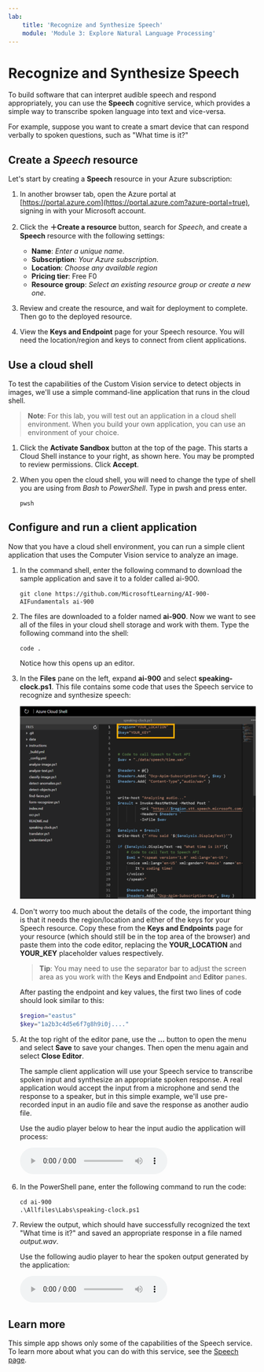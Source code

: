 ```yaml
---
lab:
    title: 'Recognize and Synthesize Speech'
    module: 'Module 3: Explore Natural Language Processing'
---
```


# Recognize and Synthesize Speech

To build software that can interpret audible speech and respond appropriately, you can use the **Speech** cognitive service, which provides a simple way to transcribe spoken language into text and vice-versa.

For example, suppose you want to create a smart device that can respond verbally to spoken questions, such as "What time is it?"

## Create a *Speech* resource

Let's start by creating a **Speech** resource in your Azure subscription:

1. In another browser tab, open the Azure portal at [https://portal.azure.com](https://portal.azure.com?azure-portal=true), signing in with your Microsoft account.
2. Click the **&#65291;Create a resource** button, search for *Speech*, and create a **Speech** resource with the following settings:
    - **Name**: *Enter a unique name*.
    - **Subscription**: *Your Azure subscription*.
    - **Location**: *Choose any available region*
    - **Pricing tier**: Free F0
    - **Resource group**: *Select an existing resource group or create a new one*.

3. Review and create the resource, and wait for deployment to complete. Then go to the deployed resource.
4. View the **Keys and Endpoint** page for your Speech resource. You will need the location/region and keys to connect from client applications.

## Use a cloud shell

To test the capabilities of the Custom Vision service to detect objects in images, we'll use a simple command-line application that runs in the cloud shell.
> **Note**: For this lab, you will test out an application in a cloud shell environment. When you build your own application, you can use an environment of your choice.

1. Click the **Activate Sandbox** button at the top of the page. This starts a Cloud Shell instance to your right, as shown here. You may be prompted to review permissions. Click **Accept**. 

2. When you open the cloud shell, you will need to change the type of shell you are using from *Bash* to *PowerShell*. Type in pwsh and press enter. 

    ```
    pwsh
    ```

## Configure and run a client application

Now that you have a cloud shell environment, you can run a simple client application that uses the Computer Vision service to analyze an image.

1. In the command shell, enter the following command to download the sample application and save it to a folder called ai-900.

    ```
    git clone https://github.com/MicrosoftLearning/AI-900-AIFundamentals ai-900
    ```

2. The files are downloaded to a folder named **ai-900**. Now we want to see all of the files in your cloud shell storage and work with them. Type the following command into the shell: 

     ```
    code .
    ```

    Notice how this opens up an editor. 

3. In the **Files** pane on the left, expand **ai-900** and select **speaking-clock.ps1**. This file contains some code that uses the Speech service to recognize and synthesize speech:

    ![The editor containing code to use the Speech service](./media/speaking-clock-code.png)

4. Don't worry too much about the details of the code, the important thing is that it needs the region/location and either of the keys for your Speech resource. Copy these from the **Keys and Endpoints** page for your resource (which should still be in the top area of the browser) and paste them into the code editor, replacing the **YOUR_LOCATION** and **YOUR_KEY** placeholder values respectively.

    >**Tip**: You may need to use the separator bar to adjust the screen area as you work with the **Keys and Endpoint** and **Editor** panes.

    After pasting the endpoint and key values, the first two lines of code should look similar to this:

    ```PowerShell
    $region="eastus"
    $key="1a2b3c4d5e6f7g8h9i0j...."
    ```

5. At the top right of the editor pane, use the **...** button to open the menu and select **Save** to save your changes. Then open the menu again and select **Close Editor**.

    The sample client application will use your Speech service to transcribe spoken input and synthesize an appropriate spoken response. A real application would accept the input from a microphone and send the response to a speaker, but in this simple example, we'll use pre-recorded input in an audio file and save the response as another audio file.

    Use the audio player below to hear the input audio the application will process:

    <audio controls>
      <source src="https://github.com/GraemeMalcolm/ai-stuff/raw/main/data/speech/time.wav" type="audio/wav">
    Your browser does not support the audio element.
    </audio>

6. In the PowerShell pane, enter the following command to run the code:

    ```
    cd ai-900
    .\Allfiles\Labs\speaking-clock.ps1
    ```

7. Review the output, which should have successfully recognized the text "What time is it?" and saved an appropriate response in a file named *output.wav*.

    Use the following audio player to hear the spoken output generated by the application:

    <audio controls>
    <source src="https://github.com/GraemeMalcolm/ai-stuff/raw/main/data/speech/output.wav" type="audio/wav">
    Your browser does not support the audio element.
    </audio>

## Learn more

This simple app shows only some of the capabilities of the Speech service. To learn more about what you can do with this service, see the [Speech page](https://azure.microsoft.com/services/cognitive-services/speech-services/).
